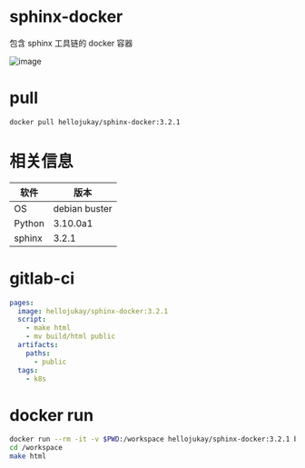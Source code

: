 # sphinx-docker
包含 sphinx 工具链的 docker 容器

![image](https://travis-ci.org/hellojukay/sphinx-docker.svg?branch=main)

# pull
```bash
docker pull hellojukay/sphinx-docker:3.2.1
```
# 相关信息
| 软件   | 版本          |
| ---    | ---           |
| OS     | debian buster |
| Python | 3.10.0a1      |
| sphinx | 3.2.1         |

# gitlab-ci
```yml
pages:
  image: hellojukay/sphinx-docker:3.2.1
  script:
    - make html
    - mv build/html public
  artifacts:
    paths:
      - public
  tags:
    - k8s
```
# docker run
```bash
docker run --rm -it -v $PWD:/workspace hellojukay/sphinx-docker:3.2.1 bash
cd /workspace 
make html
```
